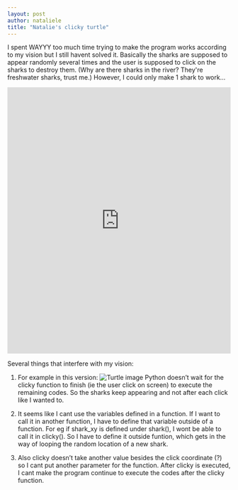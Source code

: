```yaml
---
layout: post
author: nataliele
title: "Natalie's clicky turtle"
---
```


I spent WAYYY too much time trying to make the program works according to my vision but I still havent solved it. Basically the sharks are supposed to appear randomly several times and the user is supposed to click on the sharks to destroy them. (Why are there sharks in the river? They're freshwater sharks, trust me.) However, I could only make 1 shark to work...

<iframe src="https://trinket.io/embed/python/baaea0b0d7" width="100%" height="600" frameborder="0" marginwidth="0" marginheight="0" allowfullscreen></iframe>

Several things that interfere with my vision:
1. For example in this version:
![Turtle image](http://nataliele.web.unc.edu/files/2016/02/clickyturtle.png)
Python doesn’t wait for the clicky function to finish (ie the user click on screen) to execute the remaining codes. So the sharks keep appearing and not after each click like I wanted to.

2. It seems like I cant use the variables defined in a function. If I want to call it in another function, I have to define that variable outside of a function. For eg if shark_xy is defined under shark(), I wont be able to call it in clicky(). So I have to define it outside funtion, which gets in the way of looping the random location of a new shark.

3. Also clicky doesn’t take another value besides the click coordinate (?) so I cant put another parameter for the function.
After clicky is executed, I cant make the program continue to execute the codes after the clicky function.
